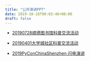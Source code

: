 ```yaml
---
title: "公开演讲PPT"
date: 2019-10-16T00:03:46+08:00
draft: false
---
```


* [20190728顺德图书馆科普交流活动](https://freiwilliger.oss-cn-shenzhen.aliyuncs.com/volunteer/大学城志愿者部/互联网与云计算科普V3.pdf)

* [20190401大学城社区科普交流活动](https://freiwilliger.oss-cn-shenzhen.aliyuncs.com/volunteer/大学城志愿者部/互联网与网站知识V2.pptx)

* [2019PyConChinaShenzhen 闪电演讲](https://freiwilliger.oss-cn-shenzhen.aliyuncs.com/volunteer/pyconfChina2019-shenzhen/PyConfChina2019-Shenzhen.pptx)